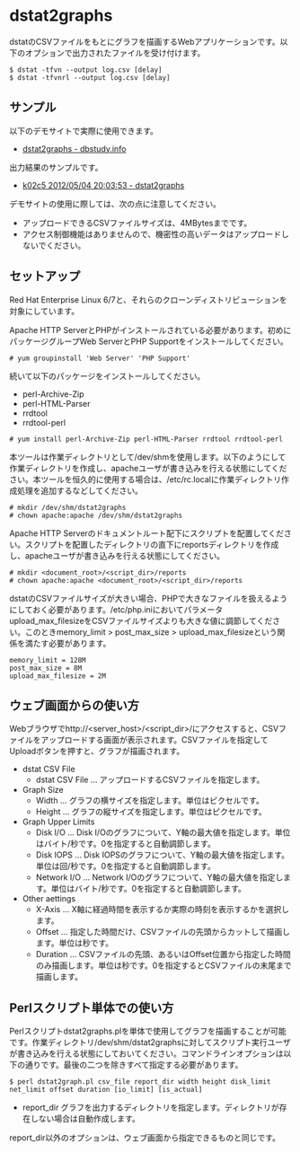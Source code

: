 # dstat2graphs

dstatのCSVファイルをもとにグラフを描画するWebアプリケーションです。以下のオプションで出力されたファイルを受け付けます。

    $ dstat -tfvn --output log.csv [delay]
    $ dstat -tfvnrl --output log.csv [delay]

## サンプル

以下のデモサイトで実際に使用できます。

- [dstat2graphs - dbstudy.info](http://dbstudy.info/dstat2graphs/)

出力結果のサンプルです。

- [k02c5 2012/05/04 20:03:53 - dstat2graphs](http://dbstudy.info/dstat2graphs/reports/20140309-132019_rbntbQci/)

デモサイトの使用に際しては、次の点に注意してください。

- アップロードできるCSVファイルサイズは、4MBytesまでです。
- アクセス制御機能はありませんので、機密性の高いデータはアップロードしないでください。

## セットアップ

Red Hat Enterprise Linux 6/7と、それらのクローンディストリビューションを対象にしています。

Apache HTTP ServerとPHPがインストールされている必要があります。初めにパッケージグループWeb ServerとPHP Supportをインストールしてください。

    # yum groupinstall 'Web Server' 'PHP Support'

続いて以下のパッケージをインストールしてください。

- perl-Archive-Zip
- perl-HTML-Parser
- rrdtool
- rrdtool-perl

<!-- dummy comment line for breaking list -->

    # yum install perl-Archive-Zip perl-HTML-Parser rrdtool rrdtool-perl

本ツールは作業ディレクトリとして/dev/shmを使用します。以下のようにして作業ディレクトリを作成し、apacheユーザが書き込みを行える状態にしてください。本ツールを恒久的に使用する場合は、/etc/rc.localに作業ディレクトリ作成処理を追加するなどしてください。

    # mkdir /dev/shm/dstat2graphs
    # chown apache:apache /dev/shm/dstat2graphs

Apache HTTP Serverのドキュメントルート配下にスクリプトを配置してください。スクリプトを配置したディレクトリの直下にreportsディレクトリを作成し、apacheユーザが書き込みを行える状態にしてください。

    # mkdir <document_root>/<script_dir>/reports
    # chown apache:apache <document_root>/<script_dir>/reports

dstatのCSVファイルサイズが大きい場合、PHPで大きなファイルを扱えるようにしておく必要があります。/etc/php.iniにおいてパラメータupload\_max\_filesizeをCSVファイルサイズよりも大きな値に調節してください。このときmemory\_limit &gt; post\_max\_size &gt; upload\_max\_filesizeという関係を満たす必要があります。

    memory_limit = 128M
    post_max_size = 8M
    upload_max_filesize = 2M

## ウェブ画面からの使い方

Webブラウザでhttp://&lt;server\_host&gt;/&lt;script\_dir&gt;/にアクセスすると、CSVファイルをアップロードする画面が表示されます。CSVファイルを指定してUploadボタンを押すと、グラフが描画されます。

- dstat CSV File
    - dstat CSV File … アップロードするCSVファイルを指定します。
- Graph Size
    - Width … グラフの横サイズを指定します。単位はピクセルです。
    - Height … グラフの縦サイズを指定します。単位はピクセルです。
- Graph Upper Limits
    - Disk I/O … Disk I/Oのグラフについて、Y軸の最大値を指定します。単位はバイト/秒です。0を指定すると自動調節します。
    - Disk IOPS … Disk IOPSのグラフについて、Y軸の最大値を指定します。単位は回/秒です。0を指定すると自動調節します。
    - Network I/O … Network I/Oのグラフについて、Y軸の最大値を指定します。単位はバイト/秒です。0を指定すると自動調節します。
- Other aettings
    - X-Axis … X軸に経過時間を表示するか実際の時刻を表示するかを選択します。
    - Offset … 指定した時間だけ、CSVファイルの先頭からカットして描画します。単位は秒です。
    - Duration … CSVファイルの先頭、あるいはOffset位置から指定した時間のみ描画します。単位は秒です。0を指定するとCSVファイルの末尾まで描画します。

## Perlスクリプト単体での使い方

Perlスクリプトdstat2graphs.plを単体で使用してグラフを描画することが可能です。作業ディレクトリ/dev/shm/dstat2graphsに対してスクリプト実行ユーザが書き込みを行える状態にしておいてください。コマンドラインオプションは以下の通りです。最後の二つを除きすべて指定する必要があります。

    $ perl dstat2graph.pl csv_file report_dir width height disk_limit net_limit offset duration [io_limit] [is_actual]

- report_dir グラフを出力するディレクトリを指定します。ディレクトリが存在しない場合は自動作成します。

report_dir以外のオプションは、ウェブ画面から指定できるものと同じです。
